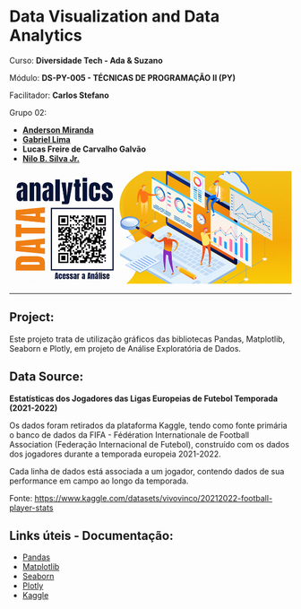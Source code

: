 # Data Visualization and Data Analytics

Curso: **Diversidade Tech - Ada & Suzano**

Módulo: **DS-PY-005 - TÉCNICAS DE PROGRAMAÇÃO II (PY)**

Facilitador: **Carlos Stefano**

Grupo 02: 
- [**Anderson Miranda**](https://github.com/aluipio)
- [**Gabriel Lima**](https://github.com/Gilc466)
- **Lucas Freire de Carvalho Galvão**
- [**Nilo B. Silva Jr.**](https://github.com/NiloBSilvaJr)

![EDA](https://raw.githubusercontent.com/aluipio/eda_ada_tpii_football/main/imagem.png)

----

## Project:

Este projeto trata de utilização gráficos das bibliotecas Pandas, Matplotlib, Seaborn e Plotly, em projeto de Análise Exploratória de Dados.


## Data Source:

**Estatísticas dos Jogadores das Ligas Europeias de Futebol Temporada (2021-2022)**

Os dados foram retirados da plataforma Kaggle, tendo como fonte primária o banco de dados da FIFA - Fédération Internationale de Football Association (Federação Internacional de Futebol), construído com os dados dos jogadores durante a temporada europeia 2021-2022.

Cada linha de dados está associada a um jogador, contendo dados de sua performance em campo ao longo da temporada.

Fonte: https://www.kaggle.com/datasets/vivovinco/20212022-football-player-stats

## Links úteis - Documentação:

* [Pandas](https://pandas.pydata.org/docs/index.html)
* [Matplotlib](https://matplotlib.org/)
* [Seaborn](https://seaborn.pydata.org/)
* [Plotly](https://plotly.com/python/)
* [Kaggle](https://www.kaggle.com)
